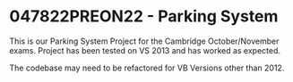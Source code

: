 # 047822PREON22 - Parking System

This is our Parking System Project for the Cambridge October/November exams. Project has been tested on VS 2013 and has worked as expected.

The codebase may need to be refactored for VB Versions other than 2012.